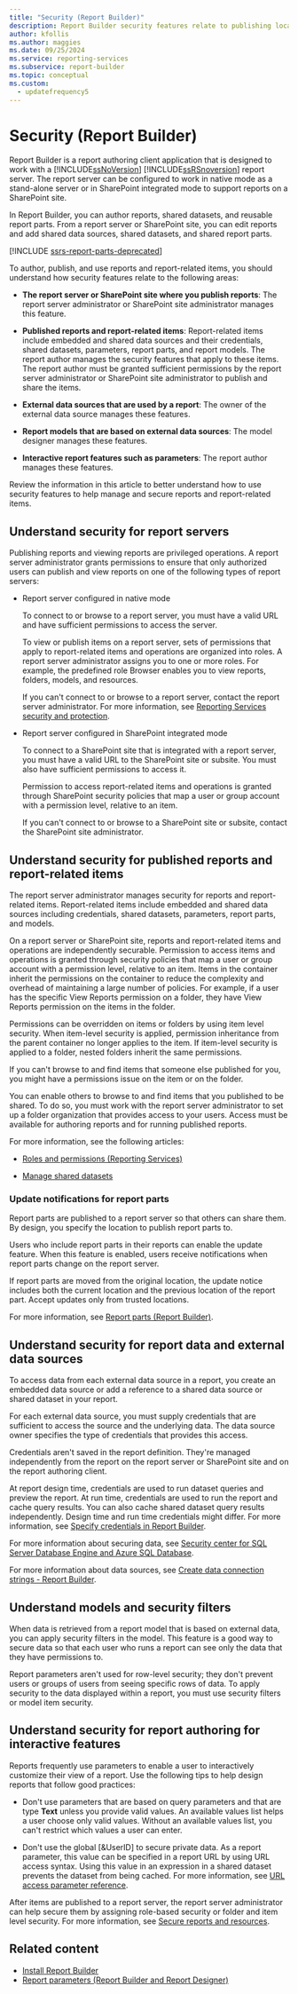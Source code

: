 ```yaml
---
title: "Security (Report Builder)"
description: Report Builder security features relate to publishing locations, published reports, external data sources with models based on them, and interactive features.
author: kfollis
ms.author: maggies
ms.date: 09/25/2024
ms.service: reporting-services
ms.subservice: report-builder
ms.topic: conceptual
ms.custom:
  - updatefrequency5
---
```

# Security (Report Builder)

  Report Builder is a report authoring client application that is designed to work with a [!INCLUDE[ssNoVersion](../../includes/ssnoversion-md.md)] [!INCLUDE[ssRSnoversion](../../includes/ssrsnoversion-md.md)] report server. The report server can be configured to work in native mode as a stand-alone server or in SharePoint integrated mode to support reports on a SharePoint site.

In Report Builder, you can author reports, shared datasets, and reusable report parts. From a report server or SharePoint site, you can edit reports and add shared data sources, shared datasets, and shared report parts.

[!INCLUDE [ssrs-report-parts-deprecated](../../includes/ssrs-report-parts-deprecated.md)]

To author, publish, and use reports and report-related items, you should understand how security features relate to the following areas:

- **The report server or SharePoint site where you publish reports**: The report server administrator or SharePoint site administrator manages this feature.

- **Published reports and report-related items**: Report-related items include embedded and shared data sources and their credentials, shared datasets, parameters, report parts, and report models. The report author manages the security features that apply to these items. The report author must be granted sufficient permissions by the report server administrator or SharePoint site administrator to publish and share the items.

- **External data sources that are used by a report**: The owner of the external data source manages these features.

- **Report models that are based on external data sources**: The model designer manages these features.

- **Interactive report features such as parameters**: The report author manages these features.

Review the information in this article to better understand how to use security features to help manage and secure reports and report-related items.

## <a id="ReportServers"></a> Understand security for report servers

Publishing reports and viewing reports are privileged operations. A report server administrator grants permissions to ensure that only authorized users can publish and view reports on one of the following types of report servers:

- Report server configured in native mode

     To connect to or browse to a report server, you must have a valid URL and have sufficient permissions to access the server.

     To view or publish items on a report server, sets of permissions that apply to report-related items and operations are organized into roles. A report server administrator assigns you to one or more roles. For example, the predefined role Browser enables you to view reports, folders, models, and resources.

     If you can't connect to or browse to a report server, contact the report server administrator. For more information, see [Reporting Services security and protection](../../reporting-services/security/reporting-services-security-and-protection.md).

- Report server configured in SharePoint integrated mode

     To connect to a SharePoint site that is integrated with a report server, you must have a valid URL to the SharePoint site or subsite. You must also have sufficient permissions to access it.

     Permission to access report-related items and operations is granted through SharePoint security policies that map a user or group account with a permission level, relative to an item.

     If you can't connect to or browse to a SharePoint site or subsite, contact the SharePoint site administrator.

## <a id="Reports"></a> Understand security for published reports and report-related items

The report server administrator manages security for reports and report-related items. Report-related items include embedded and shared data sources including credentials, shared datasets, parameters, report parts, and models.

On a report server or SharePoint site, reports and report-related items and operations are independently securable. Permission to access items and operations is granted through security policies that map a user or group account with a permission level, relative to an item. Items in the container inherit the permissions on the container to reduce the complexity and overhead of maintaining a large number of policies. For example, if a user has the specific View Reports permission on a folder, they have View Reports permission on the items in the folder.

Permissions can be overridden on items or folders by using item level security. When item-level security is applied, permission inheritance from the parent container no longer applies to the item. If item-level security is applied to a folder, nested folders inherit the same permissions.

If you can't browse to and find items that someone else published for you, you might have a permissions issue on the item or on the folder.

You can enable others to browse to and find items that you published to be shared. To do so, you must work with the report server administrator to set up a folder organization that provides access to your users. Access must be available for authoring reports and for running published reports.

For more information, see the following articles:

- [Roles and permissions (Reporting Services)](../../reporting-services/security/roles-and-permissions-reporting-services.md)

- [Manage shared datasets](../../reporting-services/report-data/manage-shared-datasets.md)

### Update notifications for report parts

Report parts are published to a report server so that others can share them. By design, you specify the location to publish report parts to.

Users who include report parts in their reports can enable the update feature. When this feature is enabled, users receive notifications when report parts change on the report server.

If report parts are moved from the original location, the update notice includes both the current location and the previous location of the report part. Accept updates only from trusted locations.

For more information, see [Report parts (Report Builder)](../../reporting-services/report-design/report-parts-report-builder-and-ssrs.md).

## <a id="Data"></a> Understand security for report data and external data sources

To access data from each external data source in a report, you create an embedded data source or add a reference to a shared data source or shared dataset in your report.

For each external data source, you must supply credentials that are sufficient to access the source and the underlying data. The data source owner specifies the type of credentials that provides this access.

Credentials aren't saved in the report definition. They're managed independently from the report on the report server or SharePoint site and on the report authoring client.

At report design time, credentials are used to run dataset queries and preview the report. At run time, credentials are used to run the report and cache query results. You can also cache shared dataset query results independently. Design time and run time credentials might differ. For more information, see [Specify credentials in Report Builder](../../reporting-services/report-data/specify-credential-and-connection-information-for-report-data-sources.md).

For more information about securing data, see [Security center for SQL Server Database Engine and Azure SQL Database](../../relational-databases/security/security-center-for-sql-server-database-engine-and-azure-sql-database.md).

For more information about data sources, see [Create data connection strings - Report Builder](../report-data/data-connections-data-sources-and-connection-strings-report-builder-and-ssrs.md).

## <a id="Models"></a> Understand models and security filters

When data is retrieved from a report model that is based on external data, you can apply security filters in the model. This feature is a good way to secure data so that each user who runs a report can see only the data that they have permissions to.

Report parameters aren't used for row-level security; they don't prevent users or groups of users from seeing specific rows of data. To apply security to the data displayed within a report, you must use security filters or model item security.

## <a id="Interactive"></a> Understand security for report authoring for interactive features

Reports frequently use parameters to enable a user to interactively customize their view of a report. Use the following tips to help design reports that follow good practices:

- Don't use parameters that are based on query parameters and that are type **Text** unless you provide valid values. An available values list helps a user choose only valid values. Without an available values list, you can't restrict which values a user can enter.

- Don't use the global [&UserID] to secure private data. As a report parameter, this value can be specified in a report URL by using URL access syntax. Using this value in an expression in a shared dataset prevents the dataset from being cached. For more information, see [URL access parameter reference](../../reporting-services/url-access-parameter-reference.md).

After items are published to a report server, the report server administrator can help secure them by assigning role-based security or folder and item level security. For more information, see [Secure reports and resources](../../reporting-services/security/secure-reports-and-resources.md).

## Related content

- [Install Report Builder](../install-windows/install-report-builder.md)
- [Report parameters (Report Builder and Report Designer)](../../reporting-services/report-design/report-parameters-report-builder-and-report-designer.md)
